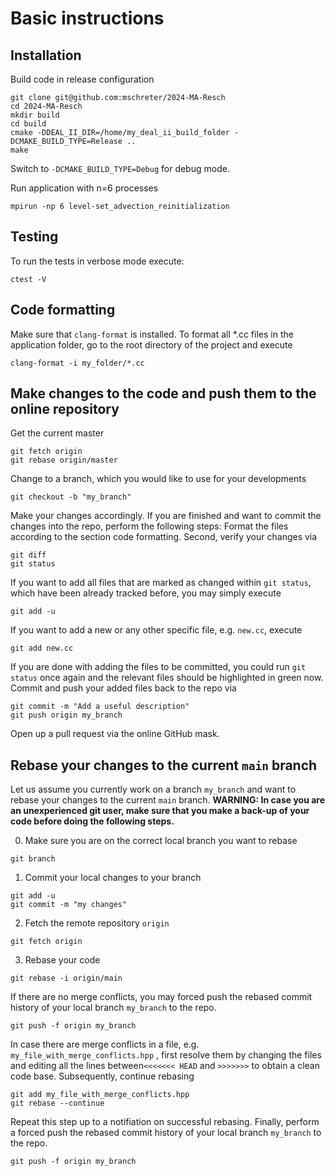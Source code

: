 # Basic instructions

## Installation
 
Build code in release configuration
```
git clone git@github.com:mschreter/2024-MA-Resch
cd 2024-MA-Resch
mkdir build
cd build
cmake -DDEAL_II_DIR=/home/my_deal_ii_build_folder -DCMAKE_BUILD_TYPE=Release ..
make
```

Switch to `-DCMAKE_BUILD_TYPE=Debug` for debug mode.

Run application with n=6 processes
```
mpirun -np 6 level-set_advection_reinitialization
```

## Testing

To run the tests in verbose mode execute:
```
ctest -V
```


## Code formatting

Make sure that `clang-format` is installed. To format all *.cc files in the application folder, go to the root directory of the project and execute

```
clang-format -i my_folder/*.cc
```

## Make changes to the code and push them to the online repository

Get the current master
```
git fetch origin 
git rebase origin/master
```

Change to a branch, which you would like to use for your developments
```
git checkout -b "my_branch"
```

Make your changes accordingly. If you are finished and want to commit the changes into the repo, perform the following steps: Format the files according to the section code formatting. Second, verify your changes via
```
git diff
git status
```

If you want to add all files that are marked as changed within `git status`, which have been already tracked before, you may simply execute
```
git add -u
```

If you want to add a new or any other specific file, e.g. `new.cc`, execute
```
git add new.cc
```

If you are done with adding the files to be committed, you could run `git status` once again and the relevant files should be highlighted in green now. Commit and push your added files back to the repo via
```
git commit -m "Add a useful description"
git push origin my_branch
```

Open up a pull request via the online GitHub mask.


## Rebase your changes to the current `main` branch

Let us assume you currently work on a branch `my_branch` and want to rebase your changes to the current `main` branch. **WARNING: In case you are an unexperienced git user, make sure that you make a back-up of your code before doing the following steps.**

0) Make sure you are on the correct local branch you want to rebase
```
git branch
```

1) Commit your local changes to your branch
```
git add -u
git commit -m "my changes"
```

2) Fetch the remote repository `origin`
```
git fetch origin
```

3) Rebase your code
```
git rebase -i origin/main
```
If there are no merge conflicts, you may forced push the rebased commit history of your local branch `my_branch` to the repo.
```
git push -f origin my_branch
```

In case there are merge conflicts in a file, e.g. `my_file_with_merge_conflicts.hpp` , first resolve them by changing the files and editing all the lines between`<<<<<<< HEAD` and `>>>>>>>` to obtain a clean code base. Subsequently, continue rebasing
```
git add my_file_with_merge_conflicts.hpp
git rebase --continue
```

Repeat this step up to a notifiation on successful rebasing. Finally, perform a forced push the rebased commit history of your local branch `my_branch` to the repo.
```
git push -f origin my_branch
```

